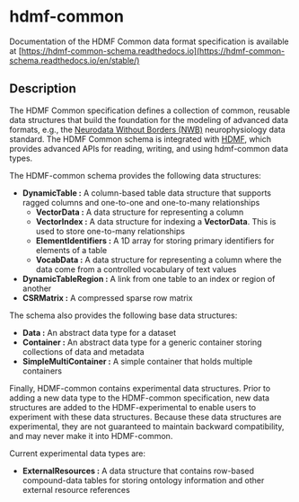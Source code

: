 # hdmf-common

Documentation of the HDMF Common data format specification is available at
[https://hdmf-common-schema.readthedocs.io](https://hdmf-common-schema.readthedocs.io/en/stable/)

## Description

The HDMF Common specification defines a collection of common, reusable data structures
that build the foundation for the modeling of advanced data formats, e.g., the
[Neurodata Without Borders (NWB)](https://www.nwb.org/)
neurophysiology data standard. The HDMF Common schema is integrated with [HDMF](https://github.com/hdmf-dev/hdmf),
which provides advanced APIs for reading, writing, and using hdmf-common data types.

The HDMF-common schema provides the following data structures:

- **DynamicTable :** A column-based table data structure that supports ragged columns and one-to-one and one-to-many relationships
  - **VectorData :** A data structure for representing a column
  - **VectorIndex :** A data structure for indexing a **VectorData**. This is used to store one-to-many relationships
  - **ElementIdentifiers :** A 1D array for storing primary identifiers for elements of a table
  - **VocabData :** A data structure for representing a column where the data come from a controlled vocabulary of text values
- **DynamicTableRegion :** A link from one table to an index or region of another
- **CSRMatrix :** A compressed sparse row matrix

The schema also provides the following base data structures:

- **Data :** An abstract data type for a dataset
- **Container :** An abstract data type for a generic container storing collections of data and metadata
- **SimpleMultiContainer :** A simple container that holds multiple containers

Finally, HDMF-common contains experimental data structures. Prior to adding a new data type to the HDMF-common specification,
new data structures are added to the HDMF-experimental to enable users to experiment with these data structures. Because
these data structures are experimental, they are not guaranteed to maintain backward compatibility, and may never make it into
HDMF-common.

Current experimental data types are:

- **ExternalResources :** A data structure that contains row-based compound-data tables for storing ontology information and
  other external resource references
